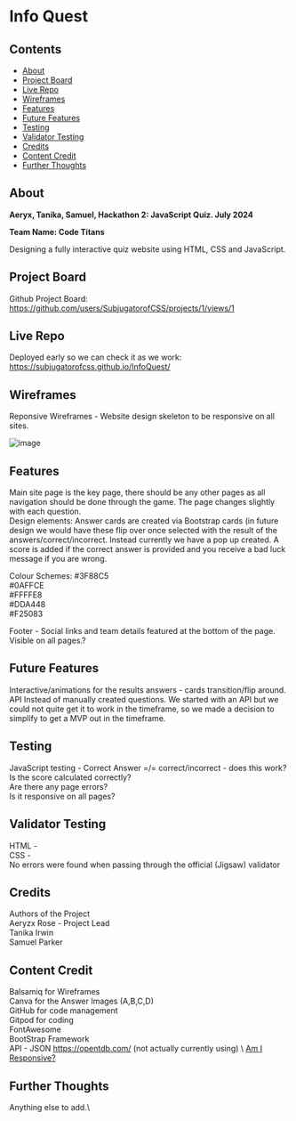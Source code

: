 # Info Quest

## Contents
- [About](#about)
- [Project Board](#Project-Board)
- [Live Repo](#Live-Repo)
- [Wireframes](#Wireframes)
- [Features](#Features)
- [Future Features](#Future-Features)
- [Testing](#Testing)
- [Validator Testing](#Validator-Testing)
- [Credits](#Credits)
- [Content Credit](#Content-Credit)
- [Further Thoughts](#Further-Thoughts)

## About

**Aeryx, Tanika, Samuel, Hackathon 2: JavaScript Quiz. July 2024**

**Team Name: Code Titans**

Designing a fully interactive quiz website using HTML, CSS and JavaScript.

## Project Board
Github Project Board: https://github.com/users/SubjugatorofCSS/projects/1/views/1

## Live Repo
Deployed early so we can check it as we work: https://subjugatorofcss.github.io/InfoQuest/

## Wireframes 

Reponsive Wireframes - Website design skeleton to be responsive on all sites.

![image](https://github.com/SubjugatorofCSS/InfoQuest/blob/main/Media/Basic%20layout%20(responsive).png)

## Features

Main site page is the key page, there should be any other pages as all navigation should be done through the game. The page changes slightly with each question. \
Design elements:
Answer cards are created via Bootstrap cards (in future design we would have these flip over once selected with the result of the answers/correct/incorrect. Instead currently we have a pop up created. A score is added if the correct answer is provided and you receive a bad luck message if you are wrong. 

Colour Schemes:
#3F88C5\
#0AFFCE\
#FFFFE8\
#DDA448\
#F25083

Footer - Social links and team details featured at the bottom of the page. Visible on all pages.?

## Future Features
Interactive/animations for the results answers - cards transition/flip around. \
API Instead of manually created questions. We started with an API but we could not quite get it to work in the timeframe, so we made a decision to simplify to get a MVP out in the timeframe. 

## Testing
JavaScript testing - Correct Answer =/= correct/incorrect - does this work?\
Is the score calculated correctly?\
Are there any page errors?\
Is it responsive on all pages? 

## Validator Testing
HTML - \
CSS - \
No errors were found when passing through the official (Jigsaw) validator

## Credits
Authors of the Project\
Aeryzx Rose - Project Lead\
Tanika Irwin\
Samuel Parker

## Content Credit
Balsamiq for Wireframes\
Canva for the Answer Images (A,B,C,D)\
GitHub for code management\
Gitpod for coding\
FontAwesome\
BootStrap Framework\
API - JSON https://opentdb.com/ (not actually currently using) \ 
[Am I Responsive?](https://ui.dev/amiresponsive?url=https%3A%2F%2Fbytes.dev)


## Further Thoughts
Anything else to add.\

### 
